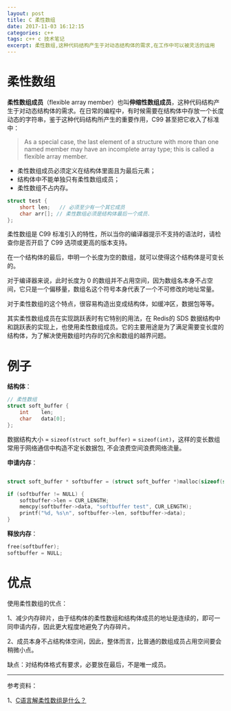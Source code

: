 ```yaml
---
layout: post
title: C 柔性数组
date: 2017-11-03 16:12:15
categories: c++  
tags: c++ c 技术笔记
excerpt: 柔性数组,这种代码结构产生于对动态结构体的需求,在工作中可以被灵活的运用
---
```


# 柔性数组

**柔性数组成员**（flexible array member）也叫**伸缩性数组成员**，这种代码结构产生于对动态结构体的需求。在日常的编程中，有时候需要在结构体中存放一个长度动态的字符串，鉴于这种代码结构所产生的重要作用，C99 甚至把它收入了标准中：

> As a special case, the last element of a structure with more than one named member may have an incomplete array type; this is called a flexible array member.
    
-   柔性数组成员必须定义在结构体里面且为最后元素；
-   结构体中不能单独只有柔性数组成员；
-   柔性数组不占内存。

```c
struct test { 
    short len;   // 必须至少有一个其它成员     
    char arr[]; // 柔性数组必须是结构体最后一个成员.
};
```

柔性数组是 C99 标准引入的特性，所以当你的编译器提示不支持的语法时，请检查你是否开启了 C99 选项或更高的版本支持。

在一个结构体的最后，申明一个长度为空的数组，就可以使得这个结构体是可变长的。

对于编译器来说，此时长度为 0 的数组并不占用空间，因为数组名本身不占空间，它只是一个偏移量，数组名这个符号本身代表了一个不可修改的地址常量。

对于柔性数组的这个特点，很容易构造出变成结构体，如缓冲区，数据包等等。

其实柔性数组成员在实现跳跃表时有它特别的用法，在 Redis的 SDS 数据结构中和跳跃表的实现上，也使用柔性数组成员。它的主要用途是为了满足需要变长度的结构体，为了解决使用数组时内存的冗余和数组的越界问题。

# 例子

**结构体**：

```c
// 柔性数组 
struct soft_buffer {
    int    len;
    char   data[0]; 
};
```


数据结构大小 = `sizeof(struct soft_buffer)` = `sizeof(int)`，这样的变长数组常用于网络通信中构造不定长数据包, 不会浪费空间浪费网络流量。

**申请内存**：
```c++

struct soft_buffer * softbuffer = (struct soft_buffer *)malloc(sizeof(struct soft_buffer) + sizeof(char) * CUR_LENGTH);

if (softbuffer != NULL) {
	softbuffer->len = CUR_LENGTH;
	memcpy(softbuffer->data, "softbuffer test", CUR_LENGTH); 
	printf("%d, %s\n", softbuffer->len, softbuffer->data);
}
```

**释放内存**：

```c++
free(softbuffer); 
softbuffer = NULL;
```

# 优点

使用柔性数组的优点：

1、减少内存碎片，由于结构体的柔性数组和结构体成员的地址是连续的，即可一同申请内存，因此更大程度地避免了内存碎片。

2、成员本身不占结构体空间，因此，整体而言，比普通的数组成员占用空间要会稍微小点。

缺点：对结构体格式有要求，必要放在最后，不是唯一成员。







----
参考资料：

1、[C语言解柔性数组是什么？](https://cloud.tencent.com/developer/article/1764391)